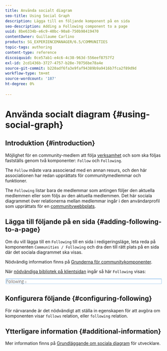```yaml
---
title: Använda socialt diagram
seo-title: Using Social Graph
description: Lägga till en följande komponent på en sida
seo-description: Adding a Following component to a page
uuid: 8be6334b-e6c9-40bc-90a8-750b98419470
contentOwner: Guillaume Carlino
products: SG_EXPERIENCEMANAGER/6.5/COMMUNITIES
topic-tags: authoring
content-type: reference
discoiquuid: 0ce57ab1-e4c6-4c38-963d-556eef8757f2
exl-id: 2cd1436b-3727-4757-b28e-70756be78a4e
source-git-commit: b220adf6fa3e9faf94389b9a9416b7fca2f89d9d
workflow-type: tm+mt
source-wordcount: '187'
ht-degree: 0%

---
```


# Använda socialt diagram {#using-social-graph}

## Introduktion {#introduction}

Möjlighet för en community-medlem att följa [verksamhet](activities.md) och som ska följas fastställs genom två komponenter: `Follow` och `Following`.

The `Follow` måste vara associerad med en annan resurs, och den här associationen har redan upprättats för communitymedlemmar och funktioner.

The `Following` listar bara de medlemmar som antingen följer den aktuella medlemmen eller som följs av den aktuella medlemmen. Det här sociala diagrammet över relationerna mellan medlemmar ingår i den användarprofil som upprättats för en [communitywebbplats](overview.md#communitiessites).

## Lägga till följande på en sida {#adding-following-to-a-page}

Om du vill lägga till en `Following` till en sida i redigeringsläge, leta reda på komponenten `Communities / Following` och dra den till rätt plats på en sida där det sociala diagrammet ska visas.

Nödvändig information finns på [Grunderna för communitykomponenter](basics.md).

När [nödvändiga bibliotek på klientsidan](essentials-socialgraph.md#essentials-for-client-side) ingår så här `Following` visas:

![följande](assets/following.png)

## Konfigurera följande {#configuring-following}

För närvarande är det nödvändigt att ställa in egenskapen för att avgöra om komponenten visar `follows` relation, eller `following` relation.

## Ytterligare information {#additional-information}

Mer information finns på [Grundläggande om sociala diagram](essentials-socialgraph.md) för utvecklare.
